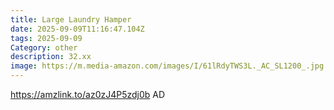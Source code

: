 ```yaml
---
title: Large Laundry Hamper
date: 2025-09-09T11:16:47.104Z
tags: 2025-09-09
Category: other
description: 32.xx
image: https://m.media-amazon.com/images/I/61lRdyTWS3L._AC_SL1200_.jpg
---
```

https://amzlink.to/az0zJ4P5zdj0b
AD